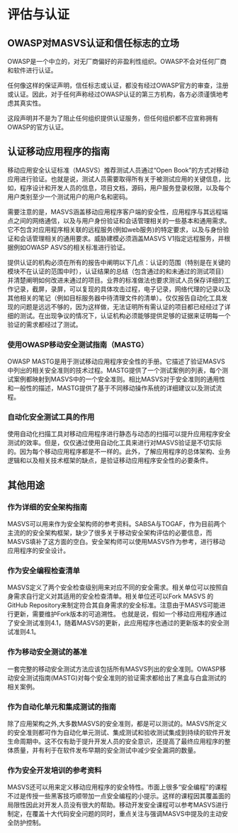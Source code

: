 # 评估与认证

## OWASP对MASVS认证和信任标志的立场

OWASP是一个中立的，对无厂商偏好的非盈利性组织。OWASP不会对任何厂商和软件进行认证。

任何像这样的保证声明，信任标志或认证，都没有经过OWASP官方的审查，注册或认证。因此，对于任何声称经过OWASP认证的第三方机构，各方必须谨慎地考虑其真实性。

这段声明并不是为了阻止任何组织提供认证服务，但任何组织都不应宣称拥有OWASP的官方认证。

## 认证移动应用程序的指南

移动应用安全认证标准（MASVS）推荐测试人员通过“Open Book”的方式对移动应用进行验证。也就是说，测试人员需要取得所有关于被测试应用的关键信息，比如，程序设计和开发人员的信息，项目文档，源码，用户服务登录权限，以及每个用户类别至少一个测试用户的用户名和密码。

需要注意的是，MASVS涵盖移动应用程序客户端的安全性，应用程序与其远程端点之间的网络通信，以及与用户身份验证和会话管理相关的一些基本和通用需求。它不包含对应用程序相关联的远程服务(例如web服务)的特定要求，以及与身份验证和会话管理相关的通用要求。威胁建模必须涵盖MASVS V1指定远程服务，并根据例如OWASP ASVS的相关标准进行验证。

提供认证的机构必须在所有的报告中阐明以下几点：认证的范围（特别是在关键的模块不在认证的范围中时），认证结果的总结（包含通过的和未通过的测试项目）并清楚阐明如何改进未通过的项目。业界的标准做法也要求测试人员保存详细的工作记录，截屏，录屏，可以复现的具体攻击过程，电子记录，网络代理的记录以及其他相关的笔记（例如目标服务器中待清理文件的清单）。仅仅报告自动化工具发现的问题是远远不够的，因为这样做，无法证明所有需认证的项目都已经经过了详细的测试。在出现争议的情况下，认证机构必须能够提供足够的证据来证明每一个验证的需求都经过了测试。

### 使用OWASP移动安全测试指南（MASTG）

OWASP MASTG是用于测试移动应用程序安全性的手册。它描述了验证MASVS中列出的相关安全准则的技术过程。MASTG提供了一个测试案例的列表，每个测试案例都映射到MASVS中的一个安全准则。相比MASVS对于安全准则的通用性和一般性的描述，MASTG提供了基于不同移动操作系统的详细建议以及测试流程。

### 自动化安全测试工具的作用

使用自动化扫描工具对移动应用程序进行静态与动态的扫描可以提升应用程序安全测试的效率。但是，仅仅通过使用自动化工具来进行对MASVS验证是不切实际的。因为每个移动应用程序都是不一样的。此外，了解应用程序的总体架构、业务逻辑和以及相关技术框架的缺点，是验证移动应用程序安全性的必要条件。

## 其他用途

### 作为详细的安全架构指南

MASVS可以用来作为安全架构师的参考资料。SABSA与TOGAF，作为目前两个主流的的安全架构框架，缺少了很多关于移动安全架构评估的必要信息，而MASVS填补了这方面的空白。安全架构师可以使用MASVS作为参考，进行移动应用程序的安全设计。

### 作为安全编程检查清单

MASVS定义了两个安全检查级别用来对应不同的安全需求。相关单位可以按照自身需求自行定义对其适用的安全检查清单。相关单位还可以Fork MASVS 的 GitHub Repository来制定符合其自身需求的安全标准。注意由于MASVS可能进行更新，需要维护Fork版本的可追溯性。 也就是说，假如一个移动应用程序通过了安全测试准则4.1，随着MASVS的更新，此应用程序也通过的更新版本的安全测试准则4.1。

### 作为移动安全测试的基准

一套完整的移动安全测试方法应该包括所有MASVS列出的安全准则。OWASP移动安全测试指南(MASTG)对每个安全准则的验证需求都给出了黑盒与白盒测试的相关案例。

### 作为自动化单元和集成测试的指南

除了应用架构之外,大多数MASVS的安全准则，都是可以测试的。MASVS所定义的安全准则都可作为自动化单元测试、集成测试和验收测试集成到持续的软件开发生命周期中。这不仅有助于提升开发人员的安全意识，还提高了最终应用程序的整体质量，并有利于在软件发布早期的安全测试中减少安全漏洞的数量。

### 作为安全开发培训的参考资料

MASVS还可以用来定义移动应用程序的安全特性。市面上很多“安全编程”的课程不过是传授一些黑客技巧顺带加一点安全编程的小提示。这样的课程因其覆盖面的局限性因此对开发人员没有很大的帮助。移动开发安全课程可以参考MASVS进行制定，在覆盖十大代码安全问题的同时，重点关注与强调MASVS中提及的主动安全防护控制。
